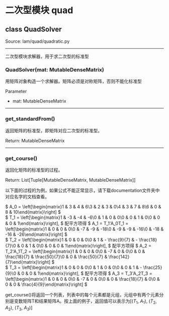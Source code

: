 # 二次型模块 quad

<script>
MathJax = {
    tex: {
    inlineMath: [['$', '$'], ['\\(', '\\)']]
    }
};
</script>
<script id="MathJax-script" async src="https://cdn.jsdelivr.net/npm/mathjax@3/es5/tex-chtml.js">
</script>

## class QuadSolver

Source: lam/quad/quadratic.py

---

二次型模块求解器，用于求二次型的标准型

### QuadSolver(mat: MutableDenseMatrix)

用矩阵对象构造一个求解器。矩阵必须是对称矩阵，否则不能化标准型

Parameter

* mat: MutableDenseMatrix

---

### get_standardFrom()

返回矩阵的标准型，即矩阵对应二次型的标准型。

Return: MutableDenseMatrix

---

### get_course()

返回化矩阵的标准型的过程。

Return: List[Tuple[MutableDenseMatrix, MutableDenseMatrix]]

以下面的过程的为例，如果公式不能正常显示，请下载documentation文件夹中对应名字的文档查看。

$
A_0 = \left[\begin{matrix}1 & 3 & 4 & 6\\3 & 2 & 3 & 0\\4 & 3 & 7 & 8\\6 & 0 & 8 & 10\end{matrix}\right]
$
<br>
$
T_1 = \left[\begin{matrix}1 & -3 & -4 & -6\\0 & 1 & 0 & 0\\0 & 0 & 1 & 0\\0 & 0 & 0 & 1\end{matrix}\right],
$
配平方项得
$
A_1 = T_1'A_0T_1 = \left[\begin{matrix}1 & 0 & 0 & 0\\0 & -7 & -9 & -18\\0 & -9 & -9 & -16\\0 & -18 & -16 & -26\end{matrix}\right]
$
<br>
$
T_2 = \left[\begin{matrix}1 & 0 & 0 & 0\\0 & 1 & - \frac{9}{7} & - \frac{18}{7}\\0 & 0 & 1 & 0\\0 & 0 & 0 & 1\end{matrix}\right],
$
配平方项得
$
A_2 = T_2'A_1T_2 = \left[\begin{matrix}1 & 0 & 0 & 0\\0 & -7 & 0 & 0\\0 & 0 & \frac{18}{7} & \frac{50}{7}\\0 & 0 & \frac{50}{7} & \frac{142}{7}\end{matrix}\right]
$
<br>
$
T_3 = \left[\begin{matrix}1 & 0 & 0 & 0\\0 & 1 & 0 & 0\\0 & 0 & 1 & - \frac{25}{9}\\0 & 0 & 0 & 1\end{matrix}\right],
$
配平方项得
$
A_3 = T_3'A_2T_3 = \left[\begin{matrix}1 & 0 & 0 & 0\\0 & -7 & 0 & 0\\0 & 0 & \frac{18}{7} & 0\\0 & 0 & 0 & \frac{4}{9}\end{matrix}\right]
$

get_course()将返回一个列表，列表中的每个元素都是元组，元组中有两个元素分别是变数矩阵T和结果矩阵A。按上面的例子，返回值可以表示为[($T_1$, $A_1$), ($T_2$, $A_2$), ($T_3$, $A_3$)]





